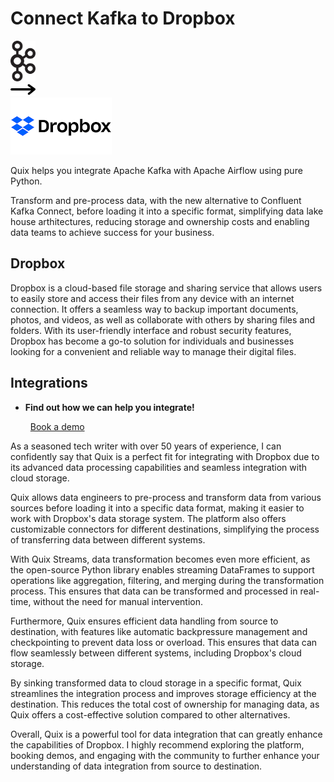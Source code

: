 # Connect Kafka to Dropbox

<div class="connect-images cards blog-grid-card" markdown>
<div>
<img src="../images/kafka_logo.png" width="40px" />
</div>
<div>
<img src="../images/arrow.svg" width="40px" />
</div>
<div>
<img src="./images/dropbox_1.jpg" />
</div>
</div>

Quix helps you integrate Apache Kafka with Apache Airflow using pure Python.

Transform and pre-process data, with the new alternative to Confluent Kafka Connect, before loading it into a specific format, simplifying data lake house arthitectures, reducing storage and ownership costs and enabling data teams to achieve success for your business.

## Dropbox

Dropbox is a cloud-based file storage and sharing service that allows users to easily store and access their files from any device with an internet connection. It offers a seamless way to backup important documents, photos, and videos, as well as collaborate with others by sharing files and folders. With its user-friendly interface and robust security features, Dropbox has become a go-to solution for individuals and businesses looking for a convenient and reliable way to manage their digital files.

## Integrations

<div class="grid cards" markdown>

- __Find out how we can help you integrate!__

    <a class="md-button md-button--primary" href="https://share.hsforms.com/1iW0TmZzKQMChk0lxd_tGiw4yjw2?__hstc=175542013.2303933fbd746c0ac86d9ccbe9bc9100.1728383268831.1729603416735.1729620918855.31&__hssc=175542013.1.1729620918855&__hsfp=2132701734" target="_blank" style="margin:.5rem;">Book a demo</a>

</div>


As a seasoned tech writer with over 50 years of experience, I can confidently say that Quix is a perfect fit for integrating with Dropbox due to its advanced data processing capabilities and seamless integration with cloud storage.

Quix allows data engineers to pre-process and transform data from various sources before loading it into a specific data format, making it easier to work with Dropbox's data storage system. The platform also offers customizable connectors for different destinations, simplifying the process of transferring data between different systems.

With Quix Streams, data transformation becomes even more efficient, as the open-source Python library enables streaming DataFrames to support operations like aggregation, filtering, and merging during the transformation process. This ensures that data can be transformed and processed in real-time, without the need for manual intervention.

Furthermore, Quix ensures efficient data handling from source to destination, with features like automatic backpressure management and checkpointing to prevent data loss or overload. This ensures that data can flow seamlessly between different systems, including Dropbox's cloud storage.

By sinking transformed data to cloud storage in a specific format, Quix streamlines the integration process and improves storage efficiency at the destination. This reduces the total cost of ownership for managing data, as Quix offers a cost-effective solution compared to other alternatives.

Overall, Quix is a powerful tool for data integration that can greatly enhance the capabilities of Dropbox. I highly recommend exploring the platform, booking demos, and engaging with the community to further enhance your understanding of data integration from source to destination.

